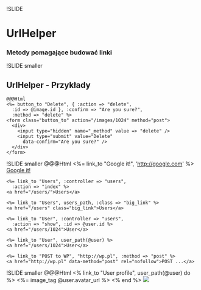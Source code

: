 !SLIDE
# UrlHelper #
### Metody pomagające budować linki ###

!SLIDE smaller
## UrlHelper - Przykłady ##
    @@@Html
    <%= button_to "Delete", { :action => "delete",
      :id => @image.id }, :confirm => "Are you sure?",
      :method => "delete" %>
    <form class="button_to" action="/images/1024" method="post">
      <div> 
        <input type="hidden" name="_method" value => "delete" />
        <input type="submit" value="Delete"
          data-confirm="Are you sure?" />
      </div>
    </form>

!SLIDE smaller
    @@@Html
    <%= link_to "Google it!", 'http://google.com' %>
    <a href="http://google.com">Google it!</a>

    <%= link_to "Users", :controller => "users",
      :action => "index" %>
    <a href="/users/">Users</a>

    <%= link_to "Users", users_path, :class => "big_link" %>
    <a href="/users" class="big_link">Users</a>

    <%= link_to "User", :controller => "users",
      :action => "show", :id => @user.id %>
    <a href="/users/1024">User</a>

    <%= link_to "User", user_path(@user) %>
    <a href="/users/1024">User</a>
    
    <%= link_to "POST to WP", "http://wp.pl", :method => "post" %>
    <a href="http://wp.pl" data-method="post" rel="nofollow">POST ...</a>

!SLIDE smaller
    @@@Html
    <% link_to "User profile", user_path(@user) do %>
      <%= image_tag @user.avatar_url %>
    <% end %>
    <a href="/users/1024">
      <img src="/images/avatars/1024/avatar.png" />
    </a>
